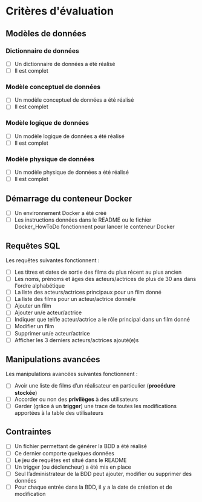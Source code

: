 # Critères d'évaluation

## Modèles de données

### Dictionnaire de données

- [ ] Un dictionnaire de données a été réalisé
- [ ] Il est complet

### Modèle conceptuel de données

- [ ] Un modèle conceptuel de données a été réalisé
- [ ] Il est complet

### Modèle logique de données

- [ ] Un modèle logique de données a été réalisé
- [ ] Il est complet

### Modèle physique de données

- [ ] Un modèle physique de données a été réalisé
- [ ] Il est complet

## Démarrage du conteneur Docker

- [ ] Un environnement Docker a été créé
- [ ] Les instructions données dans le README ou le fichier Docker_HowToDo fonctionnent pour lancer le conteneur Docker

## Requêtes SQL

Les requêtes suivantes fonctionnent :

- [ ] Les titres et dates de sortie des films du plus récent au plus ancien
- [ ] Les noms, prénoms et âges des acteurs/actrices de plus de 30 ans dans l'ordre alphabétique
- [ ] La liste des acteurs/actrices principaux pour un film donné
- [ ] La liste des films pour un acteur/actrice donné/e
- [ ] Ajouter un film
- [ ] Ajouter un/e acteur/actrice
- [ ] Indiquer que tel/le acteur/actrice a le rôle principal dans un film donné
- [ ] Modifier un film
- [ ] Supprimer un/e acteur/actrice
- [ ] Afficher les 3 derniers acteurs/actrices ajouté(e)s

## Manipulations avancées

Les manipulations avancées suivantes fonctionnent :

- [ ] Avoir une liste de films d’un réalisateur en particulier (**procédure stockée**)
- [ ] Accorder ou non des **privilèges** à des utilisateurs
- [ ] Garder (grâce à un **trigger**) une trace de toutes les modifications apportées à la table des utilisateurs

## Contraintes

- [ ] Un fichier permettant de générer la BDD a été réalisé
- [ ] Ce dernier comporte quelques données
- [ ] Le jeu de requêtes est situé dans le README
- [ ] Un trigger (ou déclencheur) a été mis en place
- [ ] Seul l’administrateur de la BDD peut ajouter, modifier ou supprimer des données
- [ ] Pour chaque entrée dans la BDD, il y a la date de création et de modification